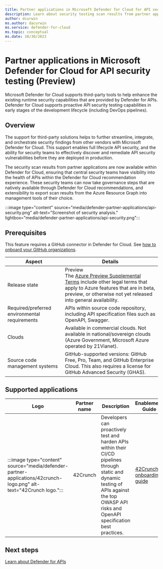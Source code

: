 ```yaml
---
title: Partner applications in Microsoft Defender for Cloud for API security testing (Preview)
description: Learn about security testing scan results from partner applications within Microsoft Defender for Cloud.
author: dcurwin
ms.author: dacurwin
ms.service: defender-for-cloud
ms.topic: conceptual
ms.date: 10/30/2023
---
```


# Partner applications in Microsoft Defender for Cloud for API security testing (Preview)

Microsoft Defender for Cloud supports third-party tools to help enhance the existing runtime security capabilities that are provided by Defender for APIs. Defender for Cloud supports proactive API security testing capabilities in early stages of the development lifecycle (including DevOps pipelines).

## Overview

The support for third-party solutions helps to further streamline, integrate, and orchestrate security findings from other vendors with Microsoft Defender for Cloud. This support enables full lifecycle API security, and the ability for security teams to effectively discover and remediate API security vulnerabilities before they are deployed in production.

The security scan results from partner applications are now available within Defender for Cloud, ensuring that central security teams have visibility into the health of APIs within the Defender for Cloud recommendation experience. These security teams can now take governance steps that are natively available through Defender for Cloud recommendations, and extensibility to export scan results from the Azure Resource Graph into management tools of their choice.

:::image type="content" source="media/defender-partner-applications/api-security.png" alt-text="Screenshot of security analysis." lightbox="media/defender-partner-applications/api-security.png":::

## Prerequisites

This feature requires a GitHub connector in Defender for Cloud. See [how to onboard your GitHub organizations](quickstart-onboard-github.md).

| Aspect                                          | Details                                                                                                                                               |
|-------------------------------------------------|-------------------------------------------------------------------------------------------------------------------------------------------------------|
| Release state | Preview <br> The [Azure Preview Supplemental Terms](https://azure.microsoft.com/support/legal/preview-supplemental-terms/) include other legal terms that apply to Azure features that are in beta, preview, or otherwise not yet released into general availability.|
| Required/preferred environmental requirements | APIs within source code repository, including API specification files such as OpenAPI, Swagger.                                                      |
| Clouds                                          |  Available in commercial clouds. Not available in national/sovereign clouds (Azure Government, Microsoft Azure operated by 21Vianet).                                                 |
| Source code management systems                  |  GitHub-supported versions: GitHub Free, Pro, Team, and GitHub Enterprise Cloud. This also requires a license for GitHub Advanced Security (GHAS). |

## Supported applications

| Logo | Partner name | Description                                                                                                                                                                                    | Enablement Guide |
|----------|------------------|----------------------------------------------------------------------------------------------------------------------------------------------------------------------------------------------------|----------------------|
| :::image type="content" source="media/defender-partner-applications/42crunch-logo.png" alt-text="42Crunch logo.":::         | 42Crunch         | Developers can proactively test and harden APIs within their CI/CD pipelines through static and dynamic testing of APIs against the top OWASP API risks and OpenAPI specification best practices. | [42Crunch onboarding guide](onboarding-guide-42crunch.md)                 |

## Next steps

[Learn about Defender for APIs](defender-for-apis-introduction.md)
